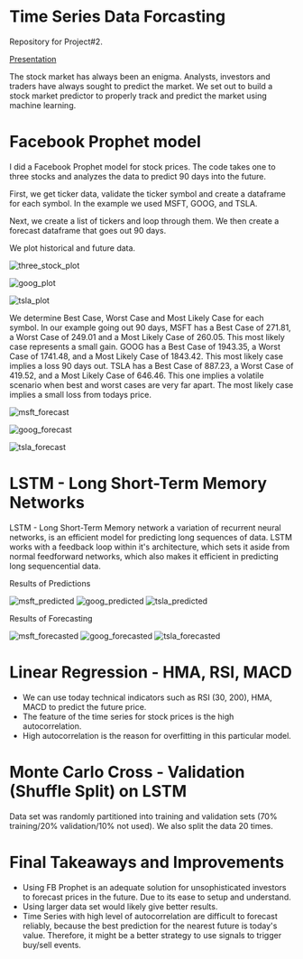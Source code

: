 # Time Series Data Forcasting
Repository for Project#2. 

[Presentation](https://docs.google.com/presentation/d/1jt22KW9XMFdkfEoSn266YJJoJ0A-qkN3V7hcapGceZ4/edit#slide=id.g133b8366e19_0_49)

The stock market has always been an enigma. Analysts, investors and traders have always sought to predict the market. We set out to build a stock market predictor to properly track and predict the market using machine learning.


# Facebook Prophet model

I did a Facebook Prophet model for stock prices. The code takes one to three stocks and analyzes the data to predict 90 days into the future.

First, we get ticker data, validate the ticker symbol and create a dataframe for each symbol. In the example we used MSFT, GOOG, and TSLA.

Next, we create a list of tickers and loop through them. We then create a forecast dataframe that goes out 90 days.

We plot historical and future data.

![three_stock_plot](images/three_stock_plot.png)

![goog_plot](images/goog_plot.png)

![tsla_plot](images/tsla_plot.png)


We determine Best Case, Worst Case and Most Likely Case for each symbol. In our example going out 90 days, MSFT has a Best Case of 271.81, a Worst Case of 249.01 and a Most Likely Case of 260.05. This most likely case represents a small gain. GOOG has a Best Case of 1943.35, a Worst Case of 1741.48, and a Most Likely Case of 1843.42. This most likely case implies a loss 90 days out. TSLA has a Best Case of 887.23, a Worst Case of 419.52, and a Most Likely Case of 646.46. This one implies a volatile scenario when best and worst cases are very far apart. The most likely case implies a small loss from todays price.

![msft_forecast](images/msft_forecast.png)


![goog_forecast](images/goog_forecast.png)


![tsla_forecast](images/tsla_forecast.png)

# LSTM - Long Short-Term Memory Networks

LSTM - Long Short-Term Memory network a variation of recurrent neural networks, is an efficient model for predicting long sequences of data. LSTM works with a feedback loop within it's architecture, which sets it aside from normal feedforward networks, which also makes it efficient in predicting long sequencential data.

Results of Predictions

![msft_predicted](images/msft_predicted.png)
![goog_predicted](images/goog_predicted.png) 
![tsla_predicted](images/tsla_predicted.png)

Results of Forecasting 

![msft_forecasted](images/msft_forecasted.png)
![goog_forecasted](images/goog_forecasted.png) 
![tsla_forecasted](images/tsla_forecasted.png)


# Linear Regression - HMA, RSI, MACD 
- We can use today technical indicators such as RSI (30, 200), HMA, MACD to predict the future price.
- The feature of the time series for stock prices is the high autocorrelation.
- High autocorrelation is the reason for overfitting in this particular model.



# Monte Carlo Cross - Validation (Shuffle Split) on LSTM
Data set was randomly partitioned into training and validation sets (70% training/20% validation/10% not used). We also split the data 20 times. 

# Final Takeaways and Improvements
- Using FB Prophet is an adequate solution for unsophisticated investors to forecast prices in the future. Due to its ease to setup and understand.
- Using larger data set would likely give better results. 
- Time Series with high level of autocorrelation are difficult to forecast reliably, because the best prediction for the nearest future is today's value.  Therefore, it might be a better strategy to use signals to trigger buy/sell events. 




	
